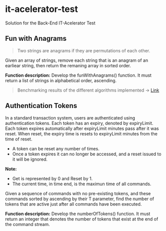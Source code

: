 # it-acelerator-test

Solution for the Back-End IT-Acelerator Test


## Fun with Anagrams

>Two strings are anagrams if they are permutations of each other.

Given an array of strings, remove each string that is an anagram of an earliear string, then return the remaning array in sorted order.

 **Function description:**
Develop the funWithAnagrams() function. It must return a list of strings in alphabetical order, ascending.

> Benchmarking results of the different algorithms implemented -> [Link](https://docs.google.com/spreadsheets/d/188v-5ZI-q7DxTML3ozlEDL9dRH8XwsQeCA1-SJ3pnIY/edit?usp=sharing)

## Authentication Tokens

In a standard transaction system, users are authenticated using authentication tokens. Each token has an expiry, denoted by expiryLimit. Each token expires automatically after expiryLimit minutes pass after it was reset. When reset, the expiry time is resets to expiryLimit minutes from the time of reset.
- A token can be reset any number of times.
- Once a token expires it can no longer be accessed, and a reset issued to it will be ignored.

**Note:**
- Get is represented by 0 and Reset by 1.
- The current time, in time end, is the maximun time of all commands.

Given a sequence of commands with no pre-existing tokens, and these 
commands sorted by ascending by their T parameter, find the number of tokens that are active just after all commands have been executed.

**Function description:**
Develop the numberOfTokens() function. It must return an integer that denotes the number of tokens that exist at the end of the command stream.
